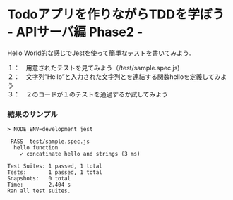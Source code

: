 # Todoアプリを作りながらTDDを学ぼう - APIサーバ編 Phase2 -

Hello World的な感じでJestを使って簡単なテストを書いてみよう。

１：　用意されたテストを見てみよう（/test/sample.spec.js)  
２：　文字列”Hello”と入力された文字列とを連結する関数helloを定義してみよう  
３：　２のコードが１のテストを通過するか試してみよう  


### 結果のサンプル

```
> NODE_ENV=development jest

 PASS  test/sample.spec.js
  hello function
    ✓ concatinate hello and strings (3 ms)

Test Suites: 1 passed, 1 total
Tests:       1 passed, 1 total
Snapshots:   0 total
Time:        2.404 s
Ran all test suites.
```
